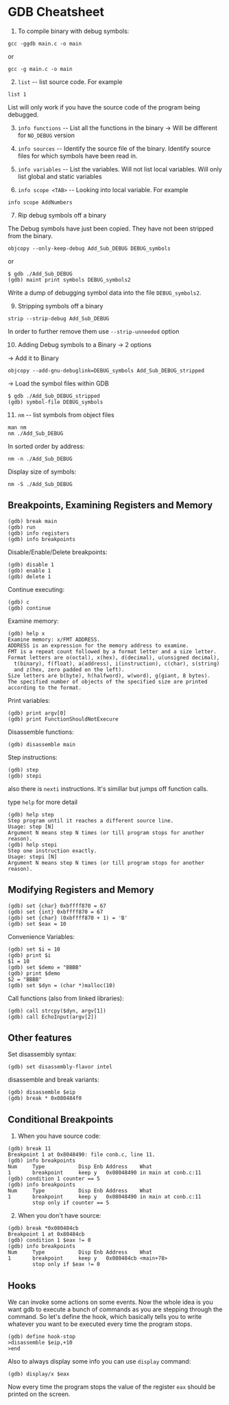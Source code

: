 # GDB Cheatsheet

1) To compile binary with debug symbols:

```
gcc -ggdb main.c -o main
```

or

```
gcc -g main.c -o main
```

2) `list` -- list source code. For example

```
list 1
```

List will only work if you have the source code of the program being 
debugged.


3) `info functions` -- List all the functions in the binary -> Will be 
different for `NO_DEBUG` version

4) `info sources` --  Identify the source file of the binary.
Identify source files for which symbols have been read in.

5) `info variables` -- List the variables. Will not list local 
variables. Will only list global and static variables

6) `info scope <TAB>` -- Looking into local variable. For example

```
info scope AddNumbers
```

7) Rip debug symbols off a binary
 
The Debug symbols have just been copied. They have not been stripped 
from the binary. 

```
objcopy --only-keep-debug Add_Sub_DEBUG DEBUG_symbols
```

or


```
$ gdb ./Add_Sub_DEBUG
(gdb) maint print symbols DEBUG_symbols2
```

Write a dump of debugging symbol data into the file `DEBUG_symbols2`.

9) Stripping symbols off a binary

```
strip --strip-debug Add_Sub_DEBUG
```

In order to further remove them use `--strip-unneeded` option

10) Adding Debug symbols to a Binary -> 2 options

-> Add it to Binary

```
objcopy --add-gnu-debuglink=DEBUG_symbols Add_Sub_DEBUG_stripped
```

-> Load the symbol files within GDB

```
$ gdb ./Add_Sub_DEBUG_stripped
(gdb) symbol-file DEBUG_symbols
```

11) `nm` -- list symbols from object files

```
man nm
nm ./Add_Sub_DEBUG
```

In sorted order by address:

```
nm -n ./Add_Sub_DEBUG
```

Display size of symbols:

```
nm -S ./Add_Sub_DEBUG
```

## Breakpoints, Examining Registers and Memory

```
(gdb) break main
(gdb) run
(gdb) info registers
(gdb) info breakpoints
```

Disable/Enable/Delete breakpoints:

```
(gdb) disable 1
(gdb) enable 1
(gdb) delete 1
```

Continue executing:

```
(gdb) c
(gdb) continue
```

Examine memory:

```
(gdb) help x
Examine memory: x/FMT ADDRESS.
ADDRESS is an expression for the memory address to examine.
FMT is a repeat count followed by a format letter and a size letter.
Format letters are o(octal), x(hex), d(decimal), u(unsigned decimal),
  t(binary), f(float), a(address), i(instruction), c(char), s(string)
  and z(hex, zero padded on the left).
Size letters are b(byte), h(halfword), w(word), g(giant, 8 bytes).
The specified number of objects of the specified size are printed
according to the format.
```

Print variables:

```
(gdb) print argv[0]
(gdb) print FunctionShouldNotExecure
```

Disassemble functions:

```
(gdb) disassemble main
```

Step instructions:

```
(gdb) step
(gdb) stepi
```

also there is `nexti` instructions. It's simillar but
jumps off function calls.

type `help` for more detail

```
(gdb) help step
Step program until it reaches a different source line.
Usage: step [N]
Argument N means step N times (or till program stops for another reason).
(gdb) help stepi
Step one instruction exactly.
Usage: stepi [N]
Argument N means step N times (or till program stops for another reason).
```

## Modifying Registers and Memory

```
(gdb) set {char} 0xbffff870 = 67
(gdb) set {int} 0xbffff870 = 67
(gdb) set {char} (0xbffff870 + 1) = 'B'
(gdb) set $eax = 10
```

Convenience Variables:

```
(gdb) set $i = 10
(gdb) print $i
$1 = 10
(gdb) set $demo = "BBBB"
(gdb) print $demo
$2 = "BBBB"
(gdb) set $dyn = (char *)malloc(10)
```

Call functions (also from linked libraries):

```
(gdb) call strcpy($dyn, argv[1])
(gdb) call EchoInput(argv[2])
```

## Other features

Set disassembly syntax:

```
(gdb) set disassembly-flavor intel
```

disassemble and break variants:

```
(gdb) disassemble $eip
(gdb) break * 0x080484f0
```

## Conditional Breakpoints

1) When you have source code:

```
(gdb) break 11
Breakpoint 1 at 0x8048490: file conb.c, line 11.
(gdb) info breakpoints
Num     Type           Disp Enb Address    What
1       breakpoint     keep y   0x08048490 in main at conb.c:11
(gdb) condition 1 counter == 5
(gdb) info breakpoints
Num     Type           Disp Enb Address    What
1       breakpoint     keep y   0x08048490 in main at conb.c:11
        stop only if counter == 5
```

2) When you don't have source:

```
(gdb) break *0x080484cb
Breakpoint 1 at 0x80484cb
(gdb) condition 1 $eax != 0
(gdb) info breakpoints
Num     Type           Disp Enb Address    What
1       breakpoint     keep y   0x080484cb <main+78>
        stop only if $eax != 0
```

## Hooks

We can invoke some actions on some events.
Now the whole idea is you want gdb to execute a bunch of commands as 
you are stepping through the command. So let's define the hook, which 
basically tells you to write whatever you want to be executed every 
time the program stops.

```
(gdb) define hook-stop
>disassemble $eip,+10
>end
```

Also to always display some info you can use `display` command:

```
(gdb) display/x $eax
```

Now every time the program stops the value of the register `eax` 
should be printed on the screen.


